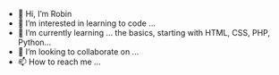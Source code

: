 - 👋 Hi, I’m Robin
- 👀 I’m interested in learning to code  ...
- 🌱 I’m currently learning ... the basics, starting with HTML, CSS, PHP, Python...
- 💞️ I’m looking to collaborate on ...
- 📫 How to reach me ... 

